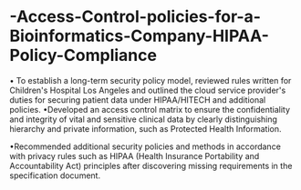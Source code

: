 # -Access-Control-policies-for-a-Bioinformatics-Company-HIPAA-Policy-Compliance

• To establish a long-term security policy model, reviewed rules written for Children's Hospital Los Angeles and outlined the cloud service provider's duties for securing patient data under HIPAA/HITECH and additional policies.
•Developed an access control matrix to ensure the confidentiality and integrity of vital and sensitive clinical data by clearly distinguishing hierarchy and private information, such as Protected Health Information.

•Recommended additional security policies and methods in accordance with privacy rules such as HIPAA (Health Insurance Portability and Accountability Act) principles after discovering missing requirements in the specification document.
